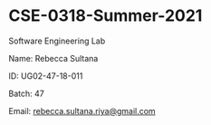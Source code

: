 # CSE-0318-Summer-2021

Software Engineering Lab

Name: Rebecca Sultana

ID: UG02-47-18-011

Batch: 47

Email: rebecca.sultana.riya@gmail.com

